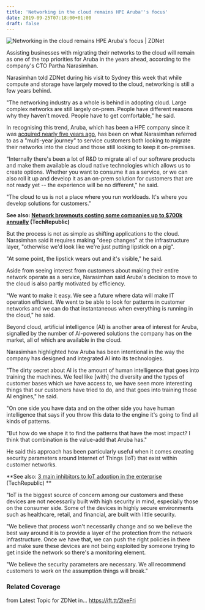 ```yaml
---
title: 'Networking in the cloud remains HPE Aruba''s focus'
date: 2019-09-25T07:18:00+01:00
draft: false
---
```


![](https://zdnet3.cbsistatic.com/hub/i/r/2014/04/02/988a9430-1d17-11e4-8c7f-00505685119a/thumbnail/770x578/a2d07594723f47855baa52b79fc0620a/screen-shot-2014-04-02-at-6-30-39-pm-png.jpg "Networking in the cloud remains HPE Aruba's focus | ZDNet")  

Assisting businesses with migrating their networks to the cloud will remain as one of the top priorities for Aruba in the years ahead, according to the company's CTO Partha Narasimhan.

Narasimhan told ZDNet during his visit to Sydney this week that while compute and storage have largely moved to the cloud, networking is still a few years behind.

"The networking industry as a whole is behind in adopting cloud. Large complex networks are still largely on-prem. People have different reasons why they haven't moved. People have to get comfortable," he said.

In recognising this trend, Aruba, which has been a HPE company since it was [acquired nearly five years ago](https://www.zdnet.com/article/hp-confirms-aruba-networks-purchase-eyes-bulked-up-networking-unit/), has been on what Narasimhan referred to as a "multi-year journey" to service customers both looking to migrate their networks into the cloud and those still looking to keep it on-premises.

"Internally there's been a lot of R&D to migrate all of our software products and make them available as cloud native technologies which allows us to create options. Whether you want to consume it as a service, or we can also roll it up and develop it as an on-prem solution for customers that are not ready yet -- the experience will be no different," he said.

"The cloud to us is not a place where you run workloads. It's where you develop solutions for customers."

**See also: [Network brownouts costing some companies up to $700k annually](https://www.techrepublic.com/article/network-brownouts-costing-some-companies-up-to-700k-annually/) (TechRepublic)**

But the process is not as simple as shifting applications to the cloud. Narasimhan said it requires making "deep changes" at the infrastructure layer, "otherwise we'd look like we're just putting lipstick on a pig".

"At some point, the lipstick wears out and it's visible," he said.

Aside from seeing interest from customers about making their entire network operate as a service, Narasimhan said Aruba's decision to move to the cloud is also partly motivated by efficiency.

"We want to make it easy. We see a future where data will make IT operation efficient. We went to be able to look for patterns in customer networks and we can do that instantaneous when everything is running in the cloud," he said.

Beyond cloud, artificial intelligence (AI) is another area of interest for Aruba, signalled by the number of AI-powered solutions the company has on the market, all of which are available in the cloud.

Narasimhan highlighted how Aruba has been intentional in the way the company has designed and integrated AI into its technologies.

"The dirty secret about AI is the amount of human intelligence that goes into training the machines. We feel like \[with\] the diversity and the types of customer bases which we have access to, we have seen more interesting things that our customers have tried to do, and that goes into training those AI engines," he said.

"On one side you have data and on the other side you have human intelligence that says if you throw this data to the engine it's going to find all kinds of patterns.

"But how do we shape it to find the patterns that have the most impact? I think that combination is the value-add that Aruba has."

He said this approach has been particularly useful when it comes creating security parameters around Internet of Things (IoT) that exist within customer networks.

**See also: [3 main inhibitors to IoT adoption in the enterprise](https://www.techrepublic.com/article/3-main-inhibitors-to-iot-adoption-in-the-enterprise/) (TechRepublic) **

"IoT is the biggest source of concern among our customers and these devices are not necessarily built with high security in mind, especially those on the consumer side. Some of the devices in highly secure environments such as healthcare, retail, and financial, are built with little security.

"We believe that process won't necessarily change and so we believe the best way around it is to provide a layer of the protection from the network infrastructure. Once we have that, we can push the right policies in there and make sure these devices are not being exploited by someone trying to get inside the network so there's a monitoring element.

"We believe the security parameters are necessary. We all recommend customers to work on the assumption things will break."

### Related Coverage

  
  
from Latest Topic for ZDNet in... https://ift.tt/2lxeFri